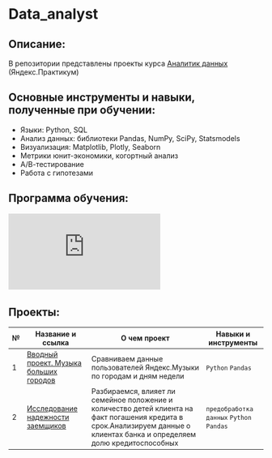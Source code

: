 # Data_analyst

## Описание:
В репозитории представлены проекты курса [Аналитик данных](https://praktikum.yandex.ru/data-analyst/) (Яндекс.Практикум)

## Основные инструменты и навыки, полученные при обучении:
- Языки: Python, SQL
- Анализ данных: библиотеки Pandas, NumPy, SciPy, Statsmodels
- Визуализация: Matplotlib, Plotly, Seaborn
- Метрики юнит-экономики, когортный анализ
- А/В-тестирование
- Работа с гипотезами

 ## Программа обучения:
 ![-](https://github.com/BiryukovDmitry/Data_analyst/blob/main/Diplom.pdf)

 ## Проекты:
| №| Название и ссылка | О чем проект                                                     | Навыки и инструменты           |  
|-----------|-------------------|------------------------------------------------------------------|-----------------------------------|
|1              |[Вводный проект. Музыка больших городов](1.Базовый_Python/)|Сравниваем данные пользователей Яндекс.Музыки по городам и дням недели|`Python` `Pandas`|
|2              |[Исследование надежности заемщиков](2.Предобработка_данных/)|Разбираемся, влияет ли семейное положение и количество детей клиента на факт погашения кредита в срок.Анализируем данные о клиентах банка и определяем долю кредитоспособных|`предобработка данных` `Python` `Pandas`|
